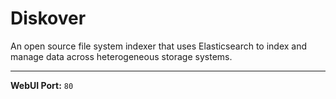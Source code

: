 # Diskover

An open source file system indexer that uses Elasticsearch to index and manage data across heterogeneous storage systems.

---

**WebUI Port:** `80`